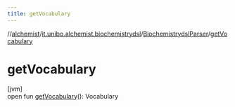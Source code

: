 ```yaml
---
title: getVocabulary
---
```

//[alchemist](../../../index.html)/[it.unibo.alchemist.biochemistrydsl](../index.html)/[BiochemistrydslParser](index.html)/[getVocabulary](get-vocabulary.html)



# getVocabulary



[jvm]\
open fun [getVocabulary](get-vocabulary.html)(): Vocabulary




